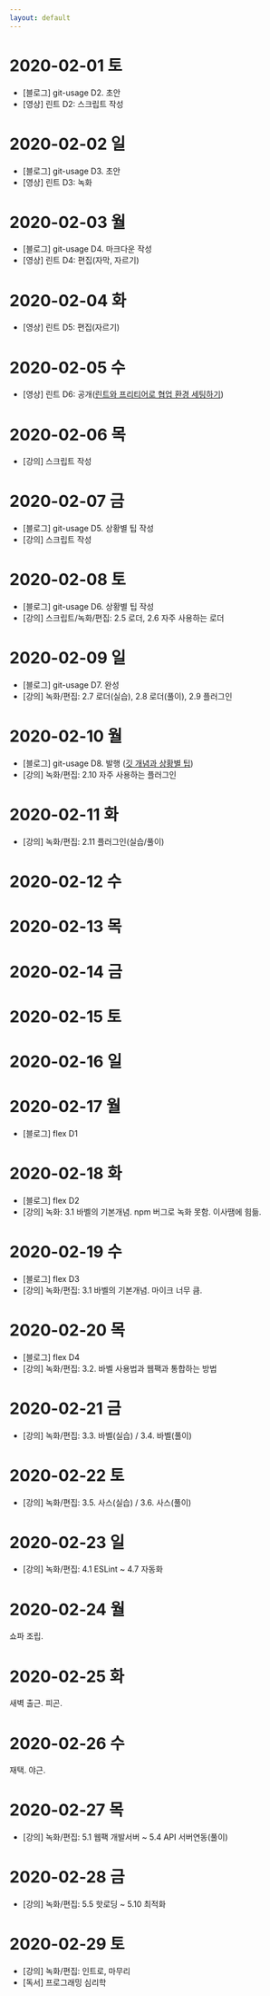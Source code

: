 ```yaml
---
layout: default
---
```


# 2020-02-01 토
- [블로그] git-usage D2. 초안 
- [영상] 린트 D2: 스크립트 작성

# 2020-02-02 일
- [블로그] git-usage D3. 초안
- [영상] 린트 D3: 녹화

# 2020-02-03 월
- [블로그] git-usage D4. 마크다운 작성
- [영상] 린트 D4: 편집(자막, 자르기)

# 2020-02-04 화
- [영상] 린트 D5: 편집(자르기)

# 2020-02-05 수
- [영상] 린트 D6: 공개([린트와 프리티어로 협업 환경 세팅하기](https://www.youtube.com/watch?v=Y3kjHM7d3Zo&t=30s))

# 2020-02-06 목
- [강의] 스크립트 작성 

# 2020-02-07 금
- [블로그] git-usage D5. 상황별 팁 작성
- [강의] 스크립트 작성 

# 2020-02-08 토
- [블로그] git-usage D6. 상황별 팁 작성 
- [강의] 스크립트/녹화/편집: 2.5 로더, 2.6 자주 사용하는 로더 

# 2020-02-09 일
- [블로그] git-usage D7. 완성
- [강의] 녹화/편집: 2.7 로더(실습), 2.8 로더(풀이), 2.9 플러그인

# 2020-02-10 월
- [블로그] git-usage D8. 발행 ([깃 개념과 상황별 팁](http://jeonghwan-kim.github.io/dev/2020/02/10/git-usage.html))
- [강의] 녹화/편집: 2.10 자주 사용하는 플러그인

# 2020-02-11 화
- [강의] 녹화/편집: 2.11 플러그인(실습/풀이)

# 2020-02-12 수

# 2020-02-13 목

# 2020-02-14 금

# 2020-02-15 토

# 2020-02-16 일 

# 2020-02-17 월
- [블로그] flex D1

# 2020-02-18 화
- [블로그] flex D2
- [강의] 녹화: 3.1 바벨의 기본개념. npm 버그로 녹화 못함. 이사땜에 힘듦.

# 2020-02-19 수
- [블로그] flex D3
- [강의] 녹화/편집: 3.1 바벨의 기본개념. 마이크 너무 큼. 

# 2020-02-20 목
- [블로그] flex D4
- [강의] 녹화/편집: 3.2. 바벨 사용법과 웹팩과 통합하는 방법

# 2020-02-21 금
- [강의] 녹화/편집: 3.3. 바벨(실습) / 3.4. 바벨(풀이)

# 2020-02-22 토
- [강의] 녹화/편집: 3.5. 사스(실습) / 3.6. 사스(풀이)

# 2020-02-23 일
- [강의] 녹화/편집: 4.1 ESLint ~ 4.7 자동화

# 2020-02-24 월
쇼파 조립.

# 2020-02-25 화 
새벽 출근. 피곤.

# 2020-02-26 수 
재택. 야근.

# 2020-02-27 목
- [강의] 녹화/편집: 5.1 웹팩 개발서버 ~ 5.4 API 서버연동(풀이)

# 2020-02-28 금
- [강의] 녹화/편집:  5.5 핫로딩 ~ 5.10 최적화

# 2020-02-29 토
- [강의] 녹화/편집: 인트로, 마무리
- [독서] 프로그래밍 심리학